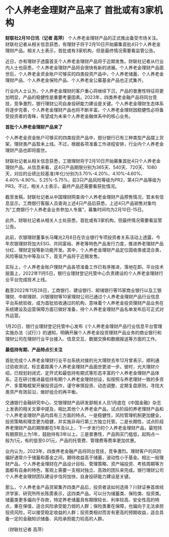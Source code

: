 # 个人养老金理财产品来了 首批或有3家机构

**财联社2月10日讯（记者 高萍）**
个人养老金理财产品的正式推出备受市场关注。财联社记者从相关信息获悉，有理财子将于2月10日开始募集首批4只个人养老金理财产品。相关人士表示，首批或有3家机构，但是最终情况需要看监管公告。

近日，亦有理财子透露首支个人养老金理财产品将于近期发售。财联社记者从行业内人士也获悉，个人养老金理财产品将会很快有新的进展。个人养老金理财产品面世后，个人养老金资金账户可够买的四类投资产品中，个人养老储蓄、个人养老金理财产品、个人养老金保险产品、个人养老金公募基金产品也正式集齐。

行业内人士认为，个人养老金理财的客户重心将继续下沉，产品的普惠性特征将更加明显，产品的稳健性是重要考量因素。2023年，四类养老金融产品将同台竞技，竞争激烈，银行理财公司自身投研能力建设是关键。个人养老金理财生态体系将逐步完善，个人养老金理财产品也将不断丰富。个人养老金理财因稳健性必将备受投资者的青睐，有望成为未来个人养老金融体系中的核心业务。

**首批个人养老金理财产品来了**

个人养老金资金账户可够买的四类投资产品中，部分银行已有三种类型产品摆上货架，理财类产品暂未上线。不过，根据各项准备工作进程安排，行业内个人养老金理财产品也即将面世。

财联社记者从相关信息获悉，工银理财将于2月10日开始募集首批4只个人养老金理财产品。从信息来看，这4只产品期限分别为365天、540天、720天、1080天，对应的业绩比较基准(年化)分别为3.70%-4.20%、4.10%-4.60%、4.40%-4.90%、5.25%-5.75%，前3只产品风险等级为PR2，第4只产品等级为PR3。不过，相关人士表示，最终产品还需要看获批情况。

截至发稿，财联社记者从中国理财网查询个人养老金理财产品预售情况，暂未有信息显示。工商银行客服人员查询上述4只产品后获悉，上述4只产品销售对象均为“工商银行个人养老金业务参加人专属”，募集时间均为2月10日-15日。

此外，财联社记者从相关人士处获悉，首批或有3家机构，但最终情况需要看监管公告。

此前，农银理财董事长马曙光2月8日在农业银行专项投资者关系活动上透露，今年农银理财将加大ESG、共同富裕、养老等特色产品发行力度，推进养老理财产品分红、理财定投等新功能开发。其中，个人养老金理财产品定位固收类或混合类，风险等级为中等及以下，首支产品将于近期发售。

实际上，个人养老金账户理财产品各项准备工作已有序推进，落地在即。平台技术层面上，2022年11月5日，银行业理财登记托管中心负责建设的个人养老金理财行业平台完成技术上线。

截至2022年11月28日，工商银行、建设银行、邮储银行等15家商业银行以及工银理财、中邮理财、兴银理财等10家理财公司已通过个人养老金理财产品行业信息平台系统验收，成为首批验收通过的机构，意味着个人养老金投资理财产品业务在系统建设及运营保障方面已做好准备，待个人养老金理财产品名单发布后可正式对外运营。

1月20日，银行业理财登记托管中心发布《个人养老金理财产品行业信息平台管理实施办法（试行）》的通知，明确开展个人养老金投资理财产品业务的商业银行和理财公司在理财行业平台接入、信息交互、数据交换和数据报送等方面的工作。

**最低持有期、产品特点引关注**

首批完成个人养老金理财行业平台系统对接的光大理财去年12月曾表示，顺利通过验收测试，标志着距离个人养老金理财产品面世更进一步。彼时，光大理财介绍，已规划封闭式、定开式和最低持有期式等形态丰富的个人养老金理财产品体系，正在研讨推进最低持有期个人养老金理财创设，拟按照与养老理财一致的多资产、多策略框架开展投资运作，谨守审慎投资、动态调整、定期复盘原则，寻找大类资产有效前沿，做好组合的再平衡。

交通银行金融研究中心、交银理财产品研发部相关人员1月底在《中国金融》杂志上发表的相关文章中提及，相比其他个人养老金产品，试点阶段的养老理财产品和个人养老金理财产品均具有三方面的特点。一是稳健性，风险管理机制更加健全，投资策略和理念更为稳健，并实施非母行第三方独立托管。二是长期性，试点阶段养老理财产品的期限都在5年及以上，下一步发行的个人养老金理财产品，最短持有期原则上为1年，鼓励持有3年以上。三是普惠性，产品购买门槛低，起购点一般为1元，有的低至0.01元，产品的托管费、管理费等费率更加优惠。

业内认为，2023年，四类养老金融产品将同台竞技，竞争激烈。理财客户的风险偏好通常介于储蓄和基金之间，期待收益高于储蓄，波动性小于基金。相比一般理财产品，个人养老金理财在产品设计目标、管理策略、资产端投资、考核周期等方面都有自身的特色，客观上需要一支相对独立、高效的团队来完成。银行理财公司个人养老金理财团队建设步伐将加快，自身投研能力建设是关键。

那么，个人养老金产品货架集齐四类产品后，投资者该如何选择？川财证券首席经济学家、研究所所长陈雳表示，这四类产品，可以分为储蓄类、保险类、投资类。储蓄类更多偏向于存款，特定养老储蓄具有期限较长、利率较高、安全性高的特点，重在保值，适合风险承受能力弱的人群；保险类重在保障，也偏向于无法承担投资风险，可以接受稳定收益的人群；投资类相对而言有更高的预期收益，适合具备一定的金融知识储备、风险承担能力较高的人群。

（财联社记者 高萍）

